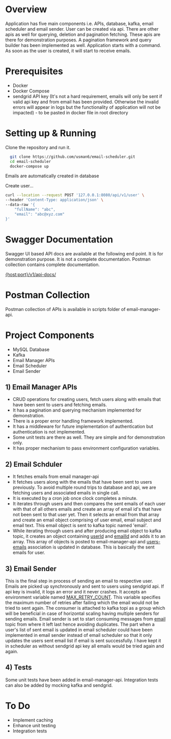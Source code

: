 # Overview

Application has five main components i.e. APIs, database, kafka, email scheduler and email sender. User can be created via api. There are other apis as well for querying, deletion and pagination fetching. These apis are there for demonstration purposes. A pagination framework and query builder has been implemented as well. Application starts with a command. As soon as the user is created, it will start to receive emails.

# Prerequisites

- Docker
- Docker Compose
- sendgrid API key (It's not a hard requirement, emails will only be sent if valid api key and from email has been provided. Otherwise the invalid errors will appear in logs but the functionality of application will not be impacted) - to be pasted in docker file in root directory

# Setting up & Running

Clone the repository and run it.

```bash
  git clone https://github.com/usman6/email-scheduler.git
  cd email-scheduler
  docker-compose up
```
Emails are automatically created in database

Create user...

```bash
curl --location --request POST '127.0.0.1:8080/api/v1/user' \
--header 'Content-Type: application/json' \
--data-raw '{
    "fullName": "abc",
    "email": "abc@xyz.com"
}'
```

# Swagger Documentation

Swagger UI based API docs are available at the following end point. It is for demonstration purpose. It is not a complete documentation. Postman collection contains complete documentation.

[{host:port}/v1/api-docs/]()

# Postman Collection

Postman collection of APIs is available in scripts folder of email-manager-api.

# Project Components

- MySQL Database
- Kafka
- Email Manager APIs
- Email Scheduler
- Email Sender


## 1) Email Manager APIs

- CRUD operations for creating users, fetch users along with emails that have been sent to users and fetching emails.
- It has a pagination and querying mechanism implemented for demonstration.
- There is a proper error handling framework implemented. 
- It has a middleware for future implementation of authentication but authentication is not implemented.
- Some unit tests are there as well. They are simple and for demonstration only.
- It has proper mechanism to pass environment configuration variables.

## 2) Email Schduler

- It fetches emails from email manager-api
- It fetches users along with the emails that have been sent to users previously. To avoid multiple round trips to database and api, we are fetching users and associated emails in single call.
- It is executed by a cron job once clock completes a minute. 
- It iterates through users and then compares the sent emails of each user with that of all others emails and create an array of email id's that have not been sent to that user yet. Then it selects an email from that array and create an email object comprising of user email, email subject and email text. This email object is sent to kafka topic named 'email'.
- While iterating through users and after producing email object to kafka topic, it creates an object containing [userId]() and [emailId]() and adds it to an array. This array of objects is posted to email-manager-api and [users-emails]() association is updated in database. This is basically the sent emails for user. 

## 3) Email Sender

This is the final step in process of sending an email to respective user. Emails are picked up synchronously and sent to users using sendgrid api. If api key is invalid, it logs an error and it never crashes. It accepts an environment variable named [MAX_RETRY_COUNT](). This variable specifies the maximum number of retries after failing which the email would not be tried to sent again. The consumer is attached to kafka topi as a group which will be beneficial in case of horizontal scaling having multiple senders for sending emails. Email sender is set to start consuming messages from [email]() topic from where it left last hence avoiding duplicates. The part when a user's list of sent email is updated in email scheduler could have been implemented in email sender instead of email scheduler so that it only updates the users sent email list if email is sent successfully. I have kept it in scheduler as without sendgrid api key all emails would be tried again and again.

## 4) Tests

Some unit tests have been added in email-manager-api. Integration tests can also be added by mocking kafka and sendgrid. 

# To Do

- Implement caching
- Enhance unit testing
- Integration tests



